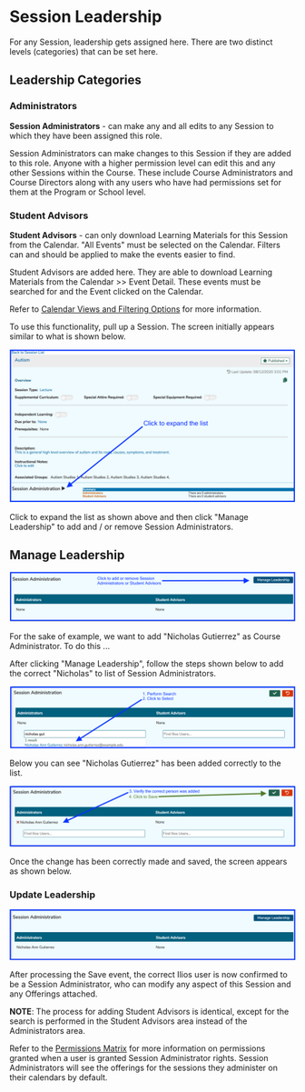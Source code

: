 # Session Leadership

For any Session, leadership gets assigned here. There are two distinct levels (categories) that can be set here.

## Leadership Categories

### Administrators

**Session Administrators** - can make any and all edits to any Session to which they have been assigned this role.

Session Administrators can make changes to this Session if they are added to this role. Anyone with a higher permission level can edit this and any other Sessions within the Course. These include Course Administrators and Course Directors along with any users who have had permissions set for them at the Program or School level.

### Student Advisors

**Student Advisors** - can only download Learning Materials for this Session from the Calendar. "All Events" must be selected on the Calendar. Filters can and should be applied to make the events easier to find.

Student Advisors are added here. They are able to download Learning Materials from the Calendar >> Event Detail. These events must be searched for and the Event clicked on the Calendar.

Refer to [Calendar Views and Filtering Options](https://iliosproject.gitbook.io/ilios-user-guide/dashboard/calendar-search-and-filter-options) for more information.

To use this functionality, pull up a Session. The screen initially appears similar to what is shown below.

![Pull up Session](../../images/session_leadership/sess_ldrship1.png)

Click to expand the list as shown above and then click "Manage Leadership" to add and / or remove Session Administrators.

## Manage Leadership

![Manage Leadership](../../images/session_leadership/sess_ldrship2.png)

For the sake of example, we want to add "Nicholas Gutierrez" as Course Administrator. To do this ...

After clicking "Manage Leadership", follow the steps shown below to add the correct "Nicholas" to list of Session Administrators.

![Add "Nicolas"](../../images/session_leadership/sess_ldrship3.png)

Below you can see "Nicholas Gutierrez" has been added correctly to the list.

!["Nicholas" - added to list](../../images/session_leadership/sess_ldrship4.png)

Once the change has been correctly made and saved, the screen appears as shown below.

### Update Leadership

![screen - updated](../../images/session_leadership/sess_ldrship5.png)

After processing the Save event, the correct Ilios user is now confirmed to be a Session Administrator, who can modify any aspect of this Session and any Offerings attached.

**NOTE**: The process for adding Student Advisors is identical, except for the search is performed in the Student Advisors area instead of the Administrators area.

Refer to the [Permissions Matrix](https://www.dropbox.com/s/431sdj2bfoi3v1f/Ilios%20New%20Default%20Permissions%20Matrix.pdf?dl=0) for more information on permissions granted when a user is granted Session Administrator rights. Session Administrators will see the offerings for the sessions they administer on their calendars by default.
